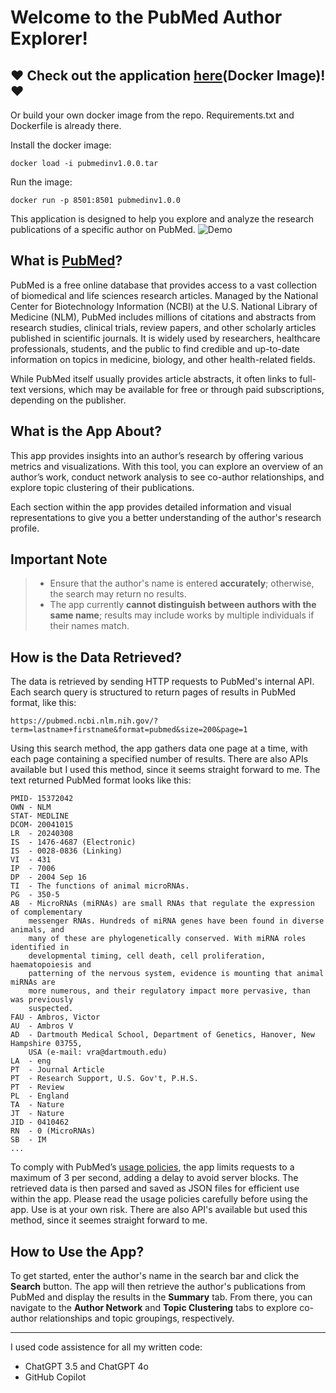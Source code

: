 # Welcome to the PubMed Author Explorer!


## ❤️ Check out the application [here](https://drive.google.com/file/d/1IadwBApr2RWMx4QAiBbEmdXACgcpKBf5/view?usp=drive_link)(Docker Image)! ❤️
Or build your own docker image from the repo. Requirements.txt and Dockerfile is already there. 

Install the docker image:
```
docker load -i pubmedinv1.0.0.tar
```

Run the image:
```
docker run -p 8501:8501 pubmedinv1.0.0
```



This application is designed to help you explore and analyze the research publications of a specific author on PubMed.
![Demo](demo.gif)

## What is [PubMed](https://pubmed.ncbi.nlm.nih.gov/)?
PubMed is a free online database that provides access to a vast collection of biomedical and life sciences research articles. Managed by the National Center for Biotechnology Information (NCBI) at the U.S. National Library of Medicine (NLM), PubMed includes millions of citations and abstracts from research studies, clinical trials, review papers, and other scholarly articles published in scientific journals. It is widely used by researchers, healthcare professionals, students, and the public to find credible and up-to-date information on topics in medicine, biology, and other health-related fields.

While PubMed itself usually provides article abstracts, it often links to full-text versions, which may be available for free or through paid subscriptions, depending on the publisher.

## What is the App About?
This app provides insights into an author’s research by offering various metrics and visualizations. With this tool, you can explore an overview of an author’s work, conduct network analysis to see co-author relationships, and explore topic clustering of their publications.

Each section within the app provides detailed information and visual representations to give you a better understanding of the author's research profile.

## Important Note
> - Ensure that the author's name is entered **accurately**; otherwise, the search may return no results.
> - The app currently **cannot distinguish between authors with the same name**; results may include works by multiple individuals if their names match.

## How is the Data Retrieved?
The data is retrieved by sending HTTP requests to PubMed's internal API. Each search query is structured to return pages of results in PubMed format, like this:

`https://pubmed.ncbi.nlm.nih.gov/?term=lastname+firstname&format=pubmed&size=200&page=1`

Using this search method, the app gathers data one page at a time, with each page containing a specified 
number of results. There are also APIs available but I used this method, since it seems straight forward to me. The text returned PubMed format looks like this:

```
PMID- 15372042
OWN - NLM
STAT- MEDLINE
DCOM- 20041015
LR  - 20240308
IS  - 1476-4687 (Electronic)
IS  - 0028-0836 (Linking)
VI  - 431
IP  - 7006
DP  - 2004 Sep 16
TI  - The functions of animal microRNAs.
PG  - 350-5
AB  - MicroRNAs (miRNAs) are small RNAs that regulate the expression of complementary 
    messenger RNAs. Hundreds of miRNA genes have been found in diverse animals, and 
    many of these are phylogenetically conserved. With miRNA roles identified in 
    developmental timing, cell death, cell proliferation, haematopoiesis and 
    patterning of the nervous system, evidence is mounting that animal miRNAs are 
    more numerous, and their regulatory impact more pervasive, than was previously 
    suspected.
FAU - Ambros, Victor
AU  - Ambros V
AD  - Dartmouth Medical School, Department of Genetics, Hanover, New Hampshire 03755, 
    USA (e-mail: vra@dartmouth.edu)
LA  - eng
PT  - Journal Article
PT  - Research Support, U.S. Gov't, P.H.S.
PT  - Review
PL  - England
TA  - Nature
JT  - Nature
JID - 0410462
RN  - 0 (MicroRNAs)
SB  - IM    
...
```

To comply with PubMed’s [usage policies](https://www.ncbi.nlm.nih.gov/home/about/policies/), the app limits requests to a maximum of 3 per second, adding a delay to avoid server blocks. The retrieved data is then parsed and saved as JSON files for efficient use within the app. Please read the usage policies carefully before using the app. Use is at your own risk. There are also API's available but used this method, since it seemes straight forward to me.

## How to Use the App?
To get started, enter the author's name in the search bar and click the **Search** button. The app will then retrieve the author's publications from PubMed and display the results in the **Summary** tab. From there, you can navigate to the **Author Network** and **Topic Clustering** tabs to explore co-author relationships and topic groupings, respectively.


---

I used code assistence for all my written code:

- ChatGPT 3.5 and ChatGPT 4o
- GitHub Copilot